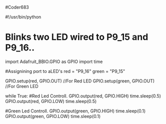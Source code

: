 #Coder683

#!/usr/bin/python
#	Blinks two LED wired to P9_15 and P9_16..

import Adafruit_BBIO.GPIO as GPIO
import time

#Assignining port to aLED's
red = "P9_16"
green = "P9_15"

GPIO.setup(red, GPIO.OUT) //For Red LED
GPIO.setup(green, GPIO.OUT) //For Green LED
 
while True:
#Red Led Controll.
    GPIO.output(red, GPIO.HIGH) 
    time.sleep(0.5)
    GPIO.output(red, GPIO.LOW)
    time.sleep(0.5)

#Green Led Controll.
    GPIO.output(green, GPIO.HIGH)
    time.sleep(0.1)
    GPIO.output(green, GPIO.LOW)
    time.sleep(0.1)
